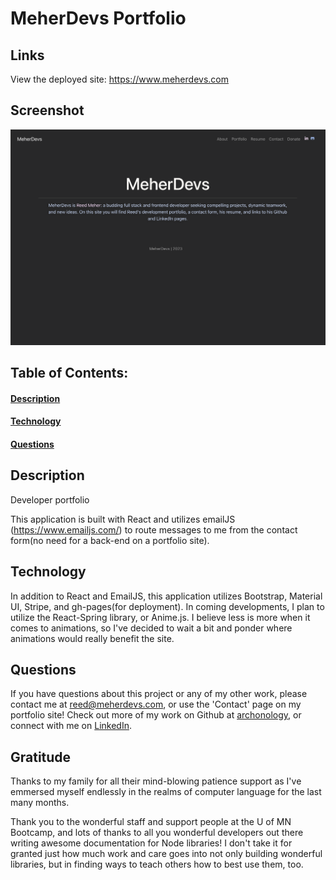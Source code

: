 # MeherDevs Portfolio

## Links
View the deployed site: https://www.meherdevs.com

## Screenshot
![screenshot](./src/projectImages/MeherDevs.png)    
## Table of Contents:
#### [Description](#description)
#### [Technology](#technology)
#### [Questions](#questions)

## Description
Developer portfolio

This application is built with React and utilizes emailJS (https://www.emailjs.com/) to route messages to me from the contact form(no need for a back-end on a portfolio site). 

## Technology
In addition to React and EmailJS, this application utilizes Bootstrap, Material UI, Stripe, and gh-pages(for deployment). In coming developments, I plan to utilize the React-Spring library, or Anime.js.  I believe less is more when it comes to animations, so I've decided to wait a bit and ponder where animations would really benefit the site.   


## Questions
If you have questions about this project or any of my other work, please contact me at reed@meherdevs.com, or use the 'Contact' page on my portfolio site! Check out more of my work on Github at [archonology](https://github.com/archonology), or connect with me on [LinkedIn](https://www.linkedin.com/in/reed-meher).

## Gratitude
Thanks to my family for all their mind-blowing patience support as I've emmersed myself endlessly in the realms of computer language for the last many months. 

Thank you to the wonderful staff and support people at the U of MN Bootcamp, and lots of thanks to all you wonderful developers out there writing awesome documentation for Node libraries! I don't take it for granted just how much work and care goes into not only building wonderful libraries, but in finding ways to teach others how to best use them, too. 
    